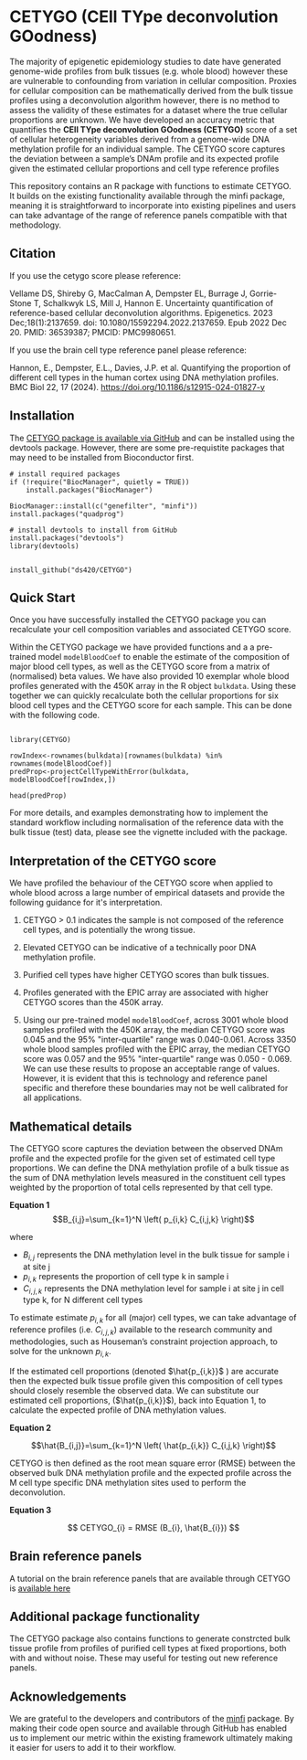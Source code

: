 # CETYGO (CEll TYpe deconvolution GOodness)

The majority of epigenetic epidemiology studies to date have generated genome-wide profiles from bulk tissues (e.g. whole blood) however these are vulnerable to confounding from variation in cellular composition. Proxies for cellular composition can be mathematically derived from the bulk tissue profiles using a deconvolution algorithm however, there is no method to assess the validity of these estimates for a dataset where the true cellular proportions are unknown. We have developed an accuracy metric that quantifies the **CEll TYpe deconvolution GOodness (CETYGO)** score of a set of cellular heterogeneity variables derived from a genome-wide DNA methylation profile for an individual sample. The CETYGO score captures the deviation between a sample’s DNAm profile and its expected profile given the estimated cellular proportions and cell type reference profiles

This repository contains an R package with functions to estimate CETYGO. It builds on the existing functionality available through the minfi package, meaning it is straightforward to incorporate into existing pipelines and users can take advantage of the range of reference panels compatible with that methodology. 

## Citation

If you use the cetygo score please reference:

Vellame DS, Shireby G, MacCalman A, Dempster EL, Burrage J, Gorrie-Stone T, Schalkwyk LS, Mill J, Hannon E. Uncertainty quantification of reference-based cellular deconvolution algorithms. Epigenetics. 2023 Dec;18(1):2137659. doi: 10.1080/15592294.2022.2137659. Epub 2022 Dec 20. PMID: 36539387; PMCID: PMC9980651.

If you use the brain cell type reference panel please reference: 

Hannon, E., Dempster, E.L., Davies, J.P. et al. Quantifying the proportion of different cell types in the human cortex using DNA methylation profiles. BMC Biol 22, 17 (2024). https://doi.org/10.1186/s12915-024-01827-y

## Installation 

The [CETYGO package is available via GitHub](https://github.com/ds420/CETYGO) and can be installed using the devtools package. However, there are some pre-requistite packages that may need to be installed from Bioconductor first.

```
# install required packages
if (!require("BiocManager", quietly = TRUE))
    install.packages("BiocManager")

BiocManager::install(c("genefilter", "minfi"))
install.packages("quadprog")

# install devtools to install from GitHub
install.packages("devtools")
library(devtools)


install_github("ds420/CETYGO")
```

## Quick Start

Once you have successfully installed the CETYGO package you can recalculate your cell composition variables and associated CETYGO score. 

Within the CETYGO package we have provided functions and a a pre-trained model ```modelBloodCoef``` to 
enable the estimate of the composition of major blood cell types, as well as the CETYGO score
from a matrix of (normalised) beta values. We have also provided 10 
exemplar whole blood profiles generated with the 450K array in the R object 
```bulkdata```. Using these together we can quickly recalculate both the cellular 
proportions for six blood cell types and the CETYGO score for each sample. This 
can be done with the following code.

```

library(CETYGO)

rowIndex<-rownames(bulkdata)[rownames(bulkdata) %in% rownames(modelBloodCoef)]
predProp<-projectCellTypeWithError(bulkdata, modelBloodCoef[rowIndex,])

head(predProp)

```

For more details, and examples demonstrating how to implement the standard workflow including normalisation of the reference data with the bulk tissue (test) data, please see the vignette included with the package.  

## Interpretation of the CETYGO score

We have profiled the behaviour of the CETYGO score when applied to whole blood 
across a large number of empirical datasets and provide the following guidance 
for it's interpretation. 

1. CETYGO > 0.1 indicates the sample is not composed of the reference cell 
types, and is potentially the wrong tissue.

2. Elevated CETYGO can be indicative of a technically poor DNA methylation 
profile.

3. Purified cell types have higher CETYGO scores than bulk tissues.

4. Profiles generated with the EPIC array are associated with higher CETYGO 
scores than the 450K array.

5. Using our pre-trained model `modelBloodCoef`, across 3001 whole blood 
samples profiled with the 450K array, the median CETYGO score was 0.045  and 
the 95% "inter-quartile" range was 0.040-0.061. Across 3350 whole blood samples 
profiled with the EPIC array, the median CETYGO score was 0.057 and the  95% 
"inter-quartile" range was 0.050 - 0.069. We can use these results to propose 
an acceptable range of values. However, it is evident that this is technology 
and reference panel specific and therefore these boundaries may not be well 
calibrated for all applications. 


## Mathematical details

The CETYGO score captures the deviation between the observed DNAm profile and the expected profile for the given set of estimated cell type proportions. We can define the DNA methylation profile of a bulk tissue as the sum of DNA methylation levels measured in the constituent cell types weighted by the proportion of total cells represented by that cell type. 

**Equation 1**
$$B_{i,j}=\sum_{k=1}^N \left( p_{i,k} C_{i,j,k} \right)$$

where 

- $B_{i,j}$ represents the DNA methylation level in the bulk tissue for sample i at site j
- $p_{i,k}$ represents the proportion of cell type k in sample i
- $C_{i,j,k}$ represents the DNA methylation level for sample i at site j in cell type k, for N different cell types 
    
To estimate estimate $p_{i,k}$ for all (major) cell types, we can take advantage of reference profiles (i.e. $C_{i,j,k}$) available to the research community and methodologies, such as Houseman’s constraint projection approach, to solve for the unknown $p_{i,k}$. 

If the estimated cell proportions (denoted $\hat{p_{i,k}}$ ) are accurate then the expected bulk tissue profile given this composition of cell types should closely resemble the observed data. We can substitute our estimated cell proportions, ($\hat{p_{i,k}}$), back into Equation 1, to calculate the expected profile of DNA methylation values. 

**Equation 2**

$$\hat{B_{i,j}}=\sum_{k=1}^N \left( \hat{p_{i,k}} C_{i,j,k} \right)$$

CETYGO is then defined as the root mean square error (RMSE) between the observed bulk DNA methylation profile and the expected profile across the M cell type specific DNA methylation sites used to perform the deconvolution. 

**Equation 3**

$$ CETYGO_{i} = RMSE (B_{i}, \hat{B_{i}}) $$

## Brain reference panels

A tutorial on the brain reference panels that are available through CETYGO is [available here](https://github.com/ds420/CETYGO/wiki/Deconvolution-of-brain-cell-types)

## Additional package functionality

The CETYGO package also contains functions to generate constrcted bulk tissue profile from profiles of purified cell types at fixed proportions, both with and without noise. These may useful for testing out new reference panels. 

## Acknowledgements

We are grateful to the developers and contributors of the [minfi](https://github.com/hansenlab/minfi) package. By making their code open source and available through GitHub has enabled us to implement our metric within the existing framework  ultimately making it easier for users to add it to their workflow.
